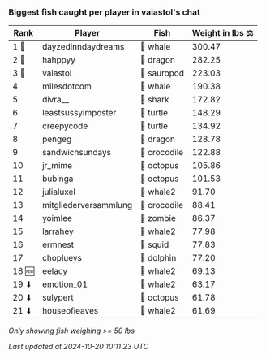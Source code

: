 ### Biggest fish caught per player in vaiastol's chat
| Rank | Player | Fish | Weight in lbs ⚖️ |
|------|--------|-----------|---------|
| 1 🥇  | dayzedinndaydreams | 🐳 whale | 300.47 |
| 2 🥈  | hahppyy | 🐉 dragon | 282.25 |
| 3 🥉  | vaiastol | 🦕 sauropod | 223.03 |
| 4  | milesdotcom | 🐳 whale | 190.38 |
| 5  | divra__ | 🦈 shark | 172.82 |
| 6  | leastsussyimposter | 🐢 turtle | 148.29 |
| 7  | creepycode | 🐢 turtle | 134.92 |
| 8  | pengeg | 🐉 dragon | 128.78 |
| 9  | sandwichsundays | 🐊 crocodile | 122.88 |
| 10  | jr_mime | 🐙 octopus | 105.86 |
| 11  | bubinga | 🐙 octopus | 101.53 |
| 12  | julialuxel | 🐋 whale2 | 91.70 |
| 13  | mitgliederversammlung | 🐊 crocodile | 88.41 |
| 14  | yoimlee | 🧟 zombie | 86.37 |
| 15  | larrahey | 🐋 whale2 | 77.98 |
| 16  | ermnest | 🦑 squid | 77.83 |
| 17  | choplueys | 🐬 dolphin | 77.20 |
| 18 🆕 | eelacy | 🐋 whale2 | 69.13 |
| 19 ⬇ | emotion_01 | 🐋 whale2 | 63.17 |
| 20 ⬇ | sulypert | 🐙 octopus | 61.78 |
| 21 ⬇ | houseofieaves | 🐋 whale2 | 61.69 |

_Only showing fish weighing >= 50 lbs_

_Last updated at 2024-10-20 10:11:23 UTC_